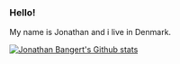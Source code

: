 ### Hello!
My name is Jonathan and i live in Denmark. 

[![Jonathan Bangert's Github stats](https://github-readme-stats.vercel.app/api?username=Jonathan-hb)](https://github.com/Jonathan-hb)

<!--
**Jonathan-hb/Jonathan-hb** is a ✨ _special_ ✨ repository because its `README.md` (this file) appears on your GitHub profile.

Here are some ideas to get you started:

- 🔭 I’m currently working on ...
- 🌱 I’m currently learning ...
- 👯 I’m looking to collaborate on ...
- 🤔 I’m looking for help with ...
- 💬 Ask me about ...
- 📫 How to reach me: ...
- 😄 Pronouns: ...
- ⚡ Fun fact: ...
-->
